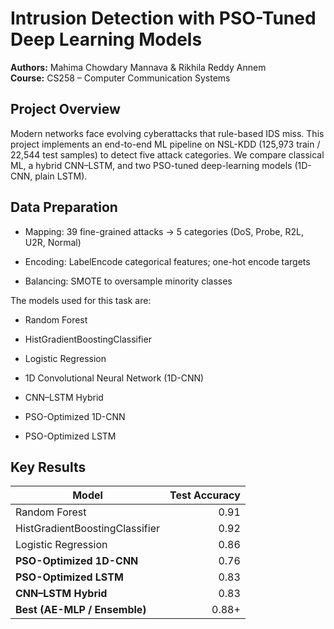 # Intrusion Detection with PSO-Tuned Deep Learning Models

**Authors:** Mahima Chowdary Mannava & Rikhila Reddy Annem  
**Course:** CS258 – Computer Communication Systems  

## Project Overview  
Modern networks face evolving cyberattacks that rule-based IDS miss. This project implements an end-to-end ML pipeline on NSL-KDD (125,973 train / 22,544 test samples) to detect five attack categories. We compare classical ML, a hybrid CNN–LSTM, and two PSO-tuned deep-learning models (1D-CNN, plain LSTM).


## Data Preparation
* Mapping: 39 fine-grained attacks → 5 categories (DoS, Probe, R2L, U2R, Normal)

* Encoding: LabelEncode categorical features; one-hot encode targets

* Balancing: SMOTE to oversample minority classes


The models used for this task are:

* Random Forest

* HistGradientBoostingClassifier

* Logistic Regression

* 1D Convolutional Neural Network (1D-CNN)

* CNN–LSTM Hybrid

* PSO-Optimized 1D-CNN

* PSO-Optimized LSTM

## Key Results

| Model                         | Test Accuracy |
|-------------------------------|--------------:|
| Random Forest                 |         0.91  |
| HistGradientBoostingClassifier|         0.92  |
| Logistic Regression           |         0.86  |
| **PSO-Optimized 1D-CNN**      |         0.76  |
| **PSO-Optimized LSTM**        |         0.83  |
| **CNN–LSTM Hybrid**           |         0.83  |
| **Best (AE-MLP / Ensemble)**  |        0.88+  |


